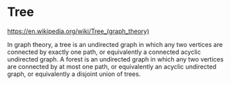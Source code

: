 # Tree

https://en.wikipedia.org/wiki/Tree_(graph_theory)

In graph theory, a tree is an undirected graph in which any two vertices are connected by exactly one path, or equivalently a connected acyclic undirected graph. A forest is an undirected graph in which any two vertices are connected by at most one path, or equivalently an acyclic undirected graph, or equivalently a disjoint union of trees.
